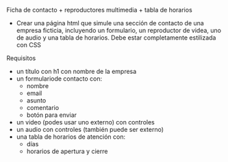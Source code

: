 Ficha de contacto + reproductores multimedia + tabla de horarios

- Crear una página html que simule una sección de contacto de una empresa ficticia, incluyendo un formulario, un reproductor de videa, uno de audio y una tabla de horarios. Debe estar completamente estilizada con CSS

Requisitos
-  un título con h1 con nombre de la empresa
- un formulariode contacto con:
    - nombre
    - email
    - asunto
    - comentario
    - botón para enviar
- un video (podes usar uno externo) con controles
- un audio con controles (también puede ser externo)
- una tabla de horarios de atención con: 
    - días 
    - horarios de apertura y cierre
